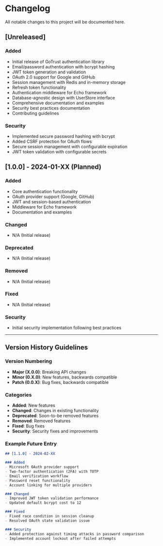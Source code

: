 # Changelog

All notable changes to this project will be documented here.

## [Unreleased]

### Added
- Initial release of GoTrust authentication library
- Email/password authentication with bcrypt hashing
- JWT token generation and validation
- OAuth 2.0 support for Google and GitHub
- Session management with Redis and in-memory storage
- Refresh token functionality
- Authentication middleware for Echo framework
- Database-agnostic design with UserStore interface
- Comprehensive documentation and examples
- Security best practices documentation
- Contributing guidelines

### Security
- Implemented secure password hashing with bcrypt
- Added CSRF protection for OAuth flows
- Secure session management with configurable expiration
- JWT token validation with configurable secrets

## [1.0.0] - 2024-01-XX (Planned)

### Added
- Core authentication functionality
- OAuth provider support (Google, GitHub)
- JWT and session-based authentication
- Middleware for Echo framework
- Documentation and examples

### Changed
- N/A (Initial release)

### Deprecated
- N/A (Initial release)

### Removed
- N/A (Initial release)

### Fixed
- N/A (Initial release)

### Security
- Initial security implementation following best practices

---

## Version History Guidelines

### Version Numbering
- **Major (X.0.0)**: Breaking API changes
- **Minor (0.X.0)**: New features, backwards compatible
- **Patch (0.0.X)**: Bug fixes, backwards compatible

### Categories
- **Added**: New features
- **Changed**: Changes in existing functionality
- **Deprecated**: Soon-to-be removed features
- **Removed**: Removed features
- **Fixed**: Bug fixes
- **Security**: Security fixes and improvements

### Example Future Entry
```markdown
## [1.1.0] - 2024-02-XX

### Added
- Microsoft OAuth provider support
- Two-factor authentication (2FA) with TOTP
- Email verification workflow
- Password reset functionality
- Account linking for multiple providers

### Changed
- Improved JWT token validation performance
- Updated default bcrypt cost to 12

### Fixed
- Fixed race condition in session cleanup
- Resolved OAuth state validation issue

### Security
- Added protection against timing attacks in password comparison
- Implemented account lockout after failed attempts
```